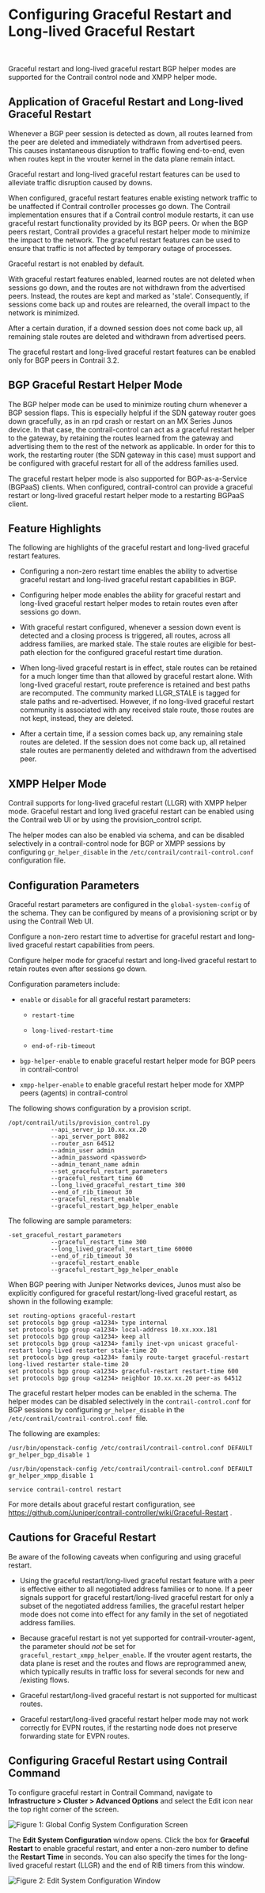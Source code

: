 # Configuring Graceful Restart and Long-lived Graceful Restart

 

<div id="intro">

<div class="mini-toc-intro">

Graceful restart and long-lived graceful restart BGP helper modes are
supported for the Contrail control node and XMPP helper mode.

</div>

</div>

## Application of Graceful Restart and Long-lived Graceful Restart

Whenever a BGP peer session is detected as down, all routes learned from
the peer are deleted and immediately withdrawn from advertised peers.
This causes instantaneous disruption to traffic flowing end-to-end, even
when routes kept in the vrouter kernel in the data plane remain intact.

Graceful restart and long-lived graceful restart features can be used to
alleviate traffic disruption caused by downs.

When configured, graceful restart features enable existing network
traffic to be unaffected if Contrail controller processes go down. The
Contrail implementation ensures that if a Contrail control module
restarts, it can use graceful restart functionality provided by its BGP
peers. Or when the BGP peers restart, Contrail provides a graceful
restart helper mode to minimize the impact to the network. The graceful
restart features can be used to ensure that traffic is not affected by
temporary outage of processes.

Graceful restart is not enabled by default.

With graceful restart features enabled, learned routes are not deleted
when sessions go down, and the routes are not withdrawn from the
advertised peers. Instead, the routes are kept and marked as 'stale'.
Consequently, if sessions come back up and routes are relearned, the
overall impact to the network is minimized.

After a certain duration, if a downed session does not come back up, all
remaining stale routes are deleted and withdrawn from advertised peers.

The graceful restart and long-lived graceful restart features can be
enabled only for BGP peers in Contrail 3.2.

## BGP Graceful Restart Helper Mode

The BGP helper mode can be used to minimize routing churn whenever a BGP
session flaps. This is especially helpful if the SDN gateway router goes
down gracefully, as in an rpd crash or restart on an MX Series Junos
device. In that case, the contrail-control can act as a graceful restart
helper to the gateway, by retaining the routes learned from the gateway
and advertising them to the rest of the network as applicable. In order
for this to work, the restarting router (the SDN gateway in this case)
must support and be configured with graceful restart for all of the
address families used.

The graceful restart helper mode is also supported for BGP-as-a-Service
(BGPaaS) clients. When configured, contrail-control can provide a
graceful restart or long-lived graceful restart helper mode to a
restarting BGPaaS client.

## Feature Highlights

The following are highlights of the graceful restart and long-lived
graceful restart features.

-   Configuring a non-zero restart time enables the ability to advertise
    graceful restart and long-lived graceful restart capabilities in
    BGP.

-   Configuring helper mode enables the ability for graceful restart and
    long-lived graceful restart helper modes to retain routes even after
    sessions go down.

-   With graceful restart configured, whenever a session down event is
    detected and a closing process is triggered, all routes, across all
    address families, are marked stale. The stale routes are eligible
    for best-path election for the configured graceful restart time
    duration.

-   When long-lived graceful restart is in effect, stale routes can be
    retained for a much longer time than that allowed by graceful
    restart alone. With long-lived graceful restart, route preference is
    retained and best paths are recomputed. The community marked
    LLGR\_STALE is tagged for stale paths and re-advertised. However, if
    no long-lived graceful restart community is associated with any
    received stale route, those routes are not kept, instead, they are
    deleted.

-   After a certain time, if a session comes back up, any remaining
    stale routes are deleted. If the session does not come back up, all
    retained stale routes are permanently deleted and withdrawn from the
    advertised peer.

## XMPP Helper Mode

Contrail supports for long-lived graceful restart (LLGR) with XMPP
helper mode. Graceful restart and long lived graceful restart can be
enabled using the Contrail web UI or by using the provision\_control
script.

The helper modes can also be enabled via schema, and can be disabled
selectively in a contrail-control node for BGP or XMPP sessions by
configuring `gr_helper_disable` in the
`/etc/contrail/contrail-control.conf` configuration file.

## Configuration Parameters

Graceful restart parameters are configured in the `global-system-config`
of the schema. They can be configured by means of a provisioning script
or by using the Contrail Web UI.

Configure a non-zero restart time to advertise for graceful restart and
long-lived graceful restart capabilities from peers.

Configure helper mode for graceful restart and long-lived graceful
restart to retain routes even after sessions go down.

Configuration parameters include:

-   `enable` or `disable` for all graceful restart parameters:

    -   `restart-time`

    -   `long-lived-restart-time`

    -   `end-of-rib-timeout`

-   `bgp-helper-enable` to enable graceful restart helper mode for BGP
    peers in contrail-control

-   `xmpp-helper-enable` to enable graceful restart helper mode for XMPP
    peers (agents) in contrail-control

<div id="jd0e117" class="sample" dir="ltr">

The following shows configuration by a provision script.

<div class="output" dir="ltr">

    /opt/contrail/utils/provision_control.py 
                --api_server_ip 10.xx.xx.20 
                --api_server_port 8082 
                --router_asn 64512             
                --admin_user admin
                --admin_password <password> 
                --admin_tenant_name admin 
                --set_graceful_restart_parameters 
                --graceful_restart_time 60 
                --long_lived_graceful_restart_time 300 
                --end_of_rib_timeout 30 
                --graceful_restart_enable 
                --graceful_restart_bgp_helper_enable

</div>

</div>

The following are sample parameters:

<div id="jd0e124" class="sample" dir="ltr">

<div class="output" dir="ltr">

    -set_graceful_restart_parameters 
                --graceful_restart_time 300 
                --long_lived_graceful_restart_time 60000 
                --end_of_rib_timeout 30 
                --graceful_restart_enable 
                --graceful_restart_bgp_helper_enable 

</div>

</div>

When BGP peering with Juniper Networks devices, Junos must also be
explicitly configured for graceful restart/long-lived graceful restart,
as shown in the following example:

<div id="jd0e129" class="sample" dir="ltr">

<div class="output" dir="ltr">

    set routing-options graceful-restart
    set protocols bgp group <a1234> type internal
    set protocols bgp group <a1234> local-address 10.xx.xxx.181
    set protocols bgp group <a1234> keep all
    set protocols bgp group <a1234> family inet-vpn unicast graceful-restart long-lived restarter stale-time 20
    set protocols bgp group <a1234> family route-target graceful-restart long-lived restarter stale-time 20
    set protocols bgp group <a1234> graceful-restart restart-time 600
    set protocols bgp group <a1234> neighbor 10.xx.xx.20 peer-as 64512

</div>

</div>

The graceful restart helper modes can be enabled in the schema. The
helper modes can be disabled selectively in the `contrail-control.conf`
for BGP sessions by configuring `gr_helper_disable` in the
`/etc/contrail/contrail-control.conf `file.

The following are examples:

`/usr/bin/openstack-config /etc/contrail/contrail-control.conf DEFAULT gr_helper_bgp_disable 1 `

`/usr/bin/openstack-config /etc/contrail/contrail-control.conf DEFAULT gr_helper_xmpp_disable 1 `

`service contrail-control restart `

For more details about graceful restart configuration, see
<https://github.com/Juniper/contrail-controller/wiki/Graceful-Restart> .

## Cautions for Graceful Restart

Be aware of the following caveats when configuring and using graceful
restart.

-   Using the graceful restart/long-lived graceful restart feature with
    a peer is effective either to all negotiated address families or to
    none. If a peer signals support for graceful restart/long-lived
    graceful restart for only a subset of the negotiated address
    families, the graceful restart helper mode does not come into effect
    for any family in the set of negotiated address families.

-   Because graceful restart is not yet supported for
    contrail-vrouter-agent, the parameter should *not* be set for
    `graceful_restart_xmpp_helper_enable`. If the vrouter agent
    restarts, the data plane is reset and the routes and flows are
    reprogrammed anew, which typically results in traffic loss for
    several seconds for new and /existing flows.

-   Graceful restart/long-lived graceful restart is not supported for
    multicast routes.

-   Graceful restart/long-lived graceful restart helper mode may not
    work correctly for EVPN routes, if the restarting node does not
    preserve forwarding state for EVPN routes.

## Configuring Graceful Restart using Contrail Command

To configure graceful restart in Contrail Command, navigate to
**Infrastructure &gt; Cluster &gt; Advanced Options** and select the
Edit icon near the top right corner of the screen.

![Figure 1: Global Config System Configuration
Screen](images/s060275.png)

The **Edit System Configuration** window opens. Click the box for
**Graceful Restart** to enable graceful restart, and enter a non-zero
number to define the **Restart Time** in seconds. You can also specify
the times for the long-lived graceful restart (LLGR) and the end of RIB
timers from this window.

![Figure 2: Edit System Configuration Window](images/s060276.png)

 
